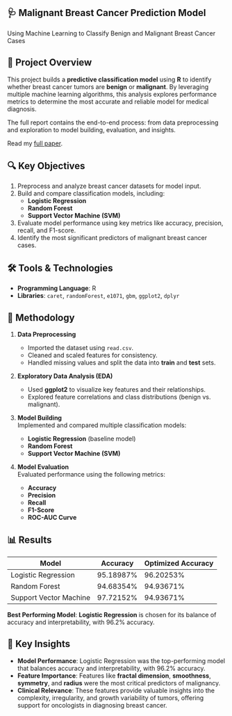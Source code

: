 ## 🩺 **Malignant Breast Cancer Prediction Model**
Using Machine Learning to Classify Benign and Malignant Breast Cancer Cases

## 🚀 **Project Overview**  
This project builds a **predictive classification model** using **R** to identify whether breast cancer tumors are **benign** or **malignant**. By leveraging multiple machine learning algorithms, this analysis explores performance metrics to determine the most accurate and reliable model for medical diagnosis.

The full report contains the end-to-end process: from data preprocessing and exploration to model building, evaluation, and insights.

Read my [full paper](https://drive.google.com/file/d/1tUAjJn_6ZYH8GinAMr3lNKdx_RlYK2q-/view).

## 🔍 **Key Objectives**  
1. Preprocess and analyze breast cancer datasets for model input.  
2. Build and compare classification models, including:  
   - **Logistic Regression**  
   - **Random Forest**  
   - **Support Vector Machine (SVM)**  
3. Evaluate model performance using key metrics like accuracy, precision, recall, and F1-score.  
4. Identify the most significant predictors of malignant breast cancer cases.  

## 🛠️ **Tools & Technologies**  
- **Programming Language**: R  
- **Libraries**: `caret`, `randomForest`, `e1071`, `gbm`, `ggplot2`, `dplyr`  

## 🧩 **Methodology**  

1. **Data Preprocessing**  
   - Imported the dataset using `read.csv`.  
   - Cleaned and scaled features for consistency.  
   - Handled missing values and split the data into **train** and **test** sets.

2. **Exploratory Data Analysis (EDA)**  
   - Used **ggplot2** to visualize key features and their relationships.  
   - Explored feature correlations and class distributions (benign vs. malignant).

3. **Model Building**  
   Implemented and compared multiple classification models:  
   - **Logistic Regression** (baseline model)  
   - **Random Forest**  
   - **Support Vector Machine (SVM)**   

4. **Model Evaluation**  
   Evaluated performance using the following metrics:  
   - **Accuracy**  
   - **Precision**  
   - **Recall**  
   - **F1-Score**  
   - **ROC-AUC Curve**

## 📊 **Results**  

| **Model**                | **Accuracy** | **Optimized Accuracy** |
|--------------------------|--------------|------------------------|
| Logistic Regression      | 95.18987%    | 96.20253%              |
| Random Forest            | 94.68354%    | 94.93671%              |
| Support Vector Machine   | 97.72152%    | 94.93671%              |

**Best Performing Model**: **Logistic Regression** is chosen for its balance of accuracy and interpretability, with 96.2% accuracy.

## 🔑 **Key Insights**  
- **Model Performance**: Logistic Regression was the top-performing model that balances accuracy and interpretability, with 96.2% accuracy.  
- **Feature Importance**: Features like **fractal dimension**, **smoothness**, **symmetry**, and **radius** were the most critical predictors of malignancy.  
- **Clinical Relevance**: These features provide valuable insights into the complexity, irregularity, and growth variability of tumors, offering support for oncologists in diagnosing breast cancer.


